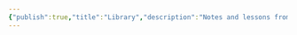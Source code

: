 ```yaml
---
{"publish":true,"title":"Library","description":"Notes and lessons from books and literature.","created":"2025-02-10T01:13:04.040+01:00","modified":"2024-10-28T01:13:06.009+01:00","cssclasses":"mado-heading index-page hide-date"}
---
```




